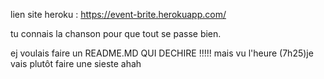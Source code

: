 lien site heroku : https://event-brite.herokuapp.com/

tu connais la chanson pour que tout se passe bien.

ej voulais faire un README.MD QUI DECHIRE !!!!! mais vu l'heure (7h25)je vais plutôt faire une sieste ahah
